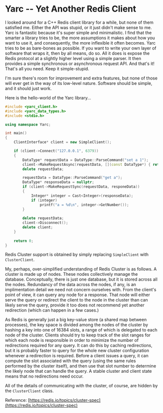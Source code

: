 # Yarc -- Yet Another Redis Client

I looked around for a C++ Redis client library for a while, but none of them satisfied me.  Either the API was stupid, or it just didn't make sense to me.  Yarc is fantastic because it's super simple and minimalistic.  I find that the smarter a library tries to be, the more assumptions it makes about how you want to use it, and consequently, the more inflexible it often becomes.  Yarc tries to be as bare-bones as possible.  If you want to write your own layer of software that wraps it, then by all means, do so.  All it does is expose the Redis protocol at a slightly higher level using a simple parser.  It then provides a simple synchronous or asynchronous request API.  And that's it!  That's all you need.  Keep it simple-stupid.

I'm sure there's room for improvement and extra features, but none of those will ever get in the way of its low-level nature.  Software should be simple, and it should just work.

Here is the hello-world of the Yarc library...

```C++
#include <yarc_client.h>
#include <yarc_data_types.h>
#include <stdio.h>

using namespace Yarc;

int main()
{
	ClientInterface* client = new SimpleClient();

	if (client->Connect("127.0.0.1", 6379))
	{
		DataType* requestData = DataType::ParseCommand("set a 1");
		client->MakeRequestAsync(requestData, [](const DataType*) { return true; });
		delete requestData;

		requestData = DataType::ParseCommand("get a");
		DataType* responseData = nullptr;
		if (client->MakeRequestSync(requestData, responeData))
		{
			Integer* integer = Cast<Integer>(responseData);
			if (integer)
				printf("a = %d\n", integer->GetNumber());
		}
		
		delete requestData;
		client->Disconnect();
		delete client;
	}
	
	return 0;
}
```

Redis Cluster support is obtained by simply replacing `SimpleClient` with `ClusterClient`.

My, perhaps, over-simplified understanding of Redis Cluster is as follows.  A cluster is made up of nodes.  These nodes collectively manage the database.  Conceptually, there is just one database, but it is stored across all the nodes.  Redundancy of the data across the nodes, if any, is an implimentation detail we need not concern ourselves with.  From the client's point of view, it can query any node for a response.  That node will either serve the query or redirect the client to the node in the cluster than can likely serve the query, provide it too does not recommend yet another redirection (which can happen in a few cases.)

As Redis is generally just a big key-value store (a shared map between processes), the key space is divided among the nodes of the cluster by hashing a key into one of 16384 slots, a range of which is delegated to each node of the cluster.  Clients should try to keep track of the slot ranges for which each node is responsible in order to minimize the number of redirections required for any query.  It can do this by caching redirections, but it is probably faster to query for the whole new cluster configuration whenever a redirection is required.  Before a client issues a query, it can compute the slot associated with the query (using the same rules performed by the cluster itself), and then use that slot number to determine the likely node that can handle the query.  A stable cluster and client state means that no redirections need occur.

All of the details of communicating with the cluster, of course, are hidden by the `ClusterClient` class.

Reference: [https://redis.io/topics/cluster-spec](https://redis.io/topics/cluster-spec)